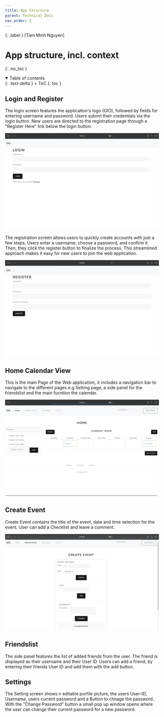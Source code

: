 ```yaml
---
title: App Structure
parent: Technical Docs
nav_order: 1
---
```


{: .label }
[Tien Minh Nguyen]

# App structure, incl. context
{: .no_toc }

<details open markdown="block">
{: .text-delta }
<summary>Table of contents</summary>
+ ToC
{: toc }


</details>

## Login and Register

The login screen features the application's logo (GIO), followed by fields for entering username and password. Users submit their credentials via the login button. New users are directed to the registration page through a "Register Here" link below the login button. 

<img width="530" alt="GIO Login Screen" src="https://github.com/mdxng/gio/blob/ae1b2850d2842dce0857cbb2edf15b787caa2da8/docs/assets/images/APP%20images/GIO%20Login%20Screen.png?raw=true">

The registration screen allows users to quickly create accounts with just a few steps.
Users enter a username, choose a password, and confirm it. Then, they click the register button to finalize the process. This streamlined approach makes it easy for new users to join the web application.

<img width="530" alt="GIO Register Screen" src="https://github.com/mdxng/gio/blob/main/docs/assets/images/APP%20images/GIO%20Register%20Screen.png?raw=true">

## Home Calendar View

This is the main Page of the Web application, it includes a navigation bar to navigate to the different pages e.g Setting page, a side panel for the friendslist and the main fucntion the calendar. 

<img width="530" alt="GIO Home Screen" src="https://github.com/mdxng/gio/blob/main/docs/assets/images/APP%20images/GIO%20Home%20Screen.png?raw=true">

## Create Event
Create Event contains the title of the event, date and time selection for the event. User can add a Checklist and leave a comment.

<img width="530" alt="GIO Event Screen" src="https://github.com/mdxng/gio/blob/main/docs/assets/images/APP%20images/GIO%20Event%20Screen.png?raw=true">

## Friendslist

The side panel features the list of added friends from the user. The friend is displayed as their username and their User ID. Users can add a friend, by entering their friends User ID and add them with the add button.

## Settings 

The Setting screen shows  n editable porfile picture, the users User-ID, Username, users current password and a Button to chnage the password.
With the "Change Password" button a small pop up window opens where the user can change their current password for a new password.


